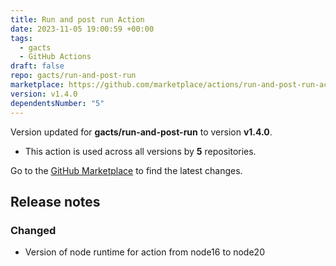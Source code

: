 ```yaml
---
title: Run and post run Action
date: 2023-11-05 19:00:59 +00:00
tags:
  - gacts
  - GitHub Actions
draft: false
repo: gacts/run-and-post-run
marketplace: https://github.com/marketplace/actions/run-and-post-run-action
version: v1.4.0
dependentsNumber: "5"
---
```



Version updated for **gacts/run-and-post-run** to version **v1.4.0**.
- This action is used across all versions by **5** repositories.

Go to the [GitHub Marketplace](https://github.com/marketplace/actions/run-and-post-run-action) to find the latest changes.

## Release notes

### Changed

- Version of node runtime for action from node16 to node20
